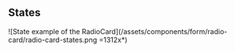 ## States

![State example of the RadioCard](/assets/components/form/radio-card/radio-card-states.png =1312x*)
